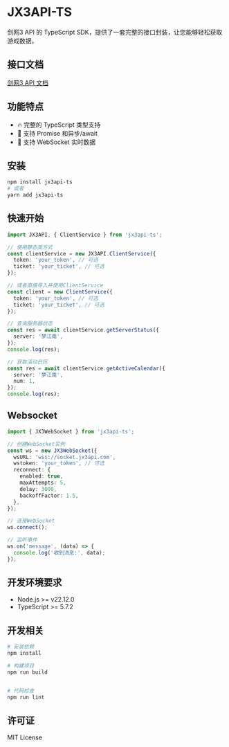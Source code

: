 # JX3API-TS

剑网3 API 的 TypeScript SDK，提供了一套完整的接口封装，让您能够轻松获取游戏数据。

## 接口文档

[剑网3 API 文档](https://jx3api.com/)

## 功能特点

- 🔥 完整的 TypeScript 类型支持
- 🚀 支持 Promise 和异步/await
- 🔌 支持 WebSocket 实时数据

## 安装

```bash
npm install jx3api-ts
# 或者
yarn add jx3api-ts
```

## 快速开始

```typescript
import JX3API, { ClientService } from 'jx3api-ts';

// 使用静态类方式
const clientService = new JX3API.ClientService({
  token: 'your_token', // 可选
  ticket: 'your_ticket', // 可选
});

// 或者直接导入并使用ClientService
const client = new ClientService({
  token: 'your_token', // 可选
  ticket: 'your_ticket', // 可选
});
```

```typescript
// 查询服务器状态
const res = await clientService.getServerStatus({
  server: '梦江南',
});
console.log(res);
```

```typescript
// 获取活动日历
const res = await clientService.getActiveCalendar({
  server: '梦江南',
  num: 1,
});
console.log(res);
```

## Websocket

```typescript
import { JX3WebSocket } from 'jx3api-ts';

// 创建WebSocket实例
const ws = new JX3WebSocket({
  wsURL: 'wss://socket.jx3api.com',
  wstoken: 'your_token', // 可选
  reconnect: {
    enabled: true,
    maxAttempts: 5,
    delay: 3000,
    backoffFactor: 1.5,
  },
});

// 连接WebSocket
ws.connect();

// 监听事件
ws.on('message', (data) => {
  console.log('收到消息:', data);
});
```

## 开发环境要求

- Node.js >= v22.12.0
- TypeScript >= 5.7.2

## 开发相关

```bash
# 安装依赖
npm install

# 构建项目
npm run build


# 代码检查
npm run lint
```

## 许可证

MIT License
